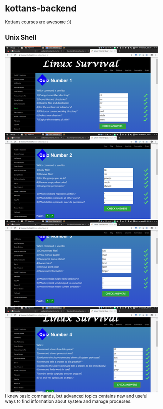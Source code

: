 kottans-backend
===============
Kottans courses are awesome :))

## Unix Shell
[<img src="task_unix_shell/linuxsurvival1.png" alt="first" width="500" />](task_unix_shell/linuxsurvival1.png)
[<img src="task_unix_shell/linuxsurvival2.png" alt="second" width="500" />](task_unix_shell/linuxsurvival2.png)
[<img src="task_unix_shell/linuxsurvival3.png" alt="third" width="500" />](task_unix_shell/linuxsurvival3.png)
[<img src="task_unix_shell/linuxsurvival4.png" alt="fourth" width="500" />](task_unix_shell/linuxsurvival4.png)
I knew basic commands, but advanced topics contains new and useful ways to find information about system and manage processes.
